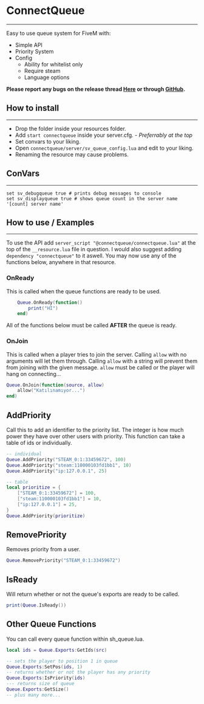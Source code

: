 # ConnectQueue
---
Easy to use queue system for FiveM with:
- Simple API
- Priority System
- Config
    - Ability for whitelist only
    - Require steam
    - Language options

**Please report any bugs on the release thread [Here](https://forum.fivem.net/t/alpha-connectqueue-a-server-queue-system-fxs/22228) or through [GitHub](https://github.com/Nick78111/ConnectQueue/issues).**

## How to install
---
- Drop the folder inside your resources folder.
- Add `start connectqueue` inside your server.cfg. - *Preferrably at the top*
- Set convars to your liking.
- Open `connectqueue/server/sv_queue_config.lua` and edit to your liking.
- Renaming the resource may cause problems.

## ConVars
---
	set sv_debugqueue true # prints debug messages to console
	set sv_displayqueue true # shows queue count in the server name '[count] server name'

## How to use / Examples
---
To use the API add `server_script "@connectqueue/connectqueue.lua"` at the top of the `__resource.lua` file in question.
I would also suggest adding `dependency "connectqueue"` to it aswell.
You may now use any of the functions below, anywhere in that resource.

### OnReady
This is called when the queue functions are ready to be used.
```Lua
    Queue.OnReady(function() 
        print("HI")
    end)
```
All of the functions below must be called **AFTER** the queue is ready.

### OnJoin
This is called when a player tries to join the server.
Calling `allow` with no arguments will let them through.
Calling `allow` with a string will prevent them from joining with the given message.
`allow` must be called or the player will hang on connecting...
```Lua
Queue.OnJoin(function(source, allow)
    allow("Katılınamıyor...")
end)
```

## AddPriority
Call this to add an identifier to the priority list.
The integer is how much power they have over other users with priority.
This function can take a table of ids or individually.
```Lua
-- individual
Queue.AddPriority("STEAM_0:1:33459672", 100)
Queue.AddPriority("steam:110000103fd1bb1", 10)
Queue.AddPriority("ip:127.0.0.1", 25)

-- table
local prioritize = {
    ["STEAM_0:1:33459672"] = 100,
    ["steam:110000103fd1bb1"] = 10,
    ["ip:127.0.0.1"] = 25,
}
Queue.AddPriority(prioritize)
```

## RemovePriority
Removes priority from a user.
```Lua
Queue.RemovePriority("STEAM_0:1:33459672")
```

## IsReady
Will return whether or not the queue's exports are ready to be called.
```Lua
print(Queue.IsReady())
```

## Other Queue Functions
You can call every queue function within sh_queue.lua.
```Lua
local ids = Queue.Exports:GetIds(src)

-- sets the player to position 1 in queue
Queue.Exports:SetPos(ids, 1)
-- returns whether or not the player has any priority
Queue.Exports:IsPriority(ids)
--- returns size of queue
Queue.Exports:GetSize()
-- plus many more...
```